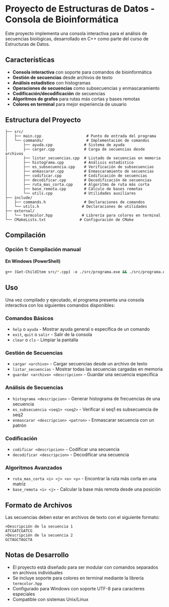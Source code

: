 # Proyecto de Estructuras de Datos - Consola de Bioinformática

Este proyecto implementa una consola interactiva para el análisis de secuencias biológicas, desarrollado en C++ como parte del curso de Estructuras de Datos.

## Características

- **Consola interactiva** con soporte para comandos de bioinformática
- **Gestión de secuencias** desde archivos de texto
- **Análisis estadístico** con histogramas
- **Operaciones de secuencias** como subsecuencias y enmascaramiento
- **Codificación/decodificación** de secuencias
- **Algoritmos de grafos** para rutas más cortas y bases remotas
- **Colores en terminal** para mejor experiencia de usuario

## Estructura del Proyecto

```
├── src/
│   ├── main.cpp                    # Punto de entrada del programa
│   └── commands/                   # Implementación de comandos
│       ├── ayuda.cpp              # Sistema de ayuda
│       ├── cargar.cpp             # Carga de secuencias desde archivos
│       ├── listar_secuencias.cpp  # Listado de secuencias en memoria
│       ├── histograma.cpp         # Análisis estadístico
│       ├── es_subsecuencia.cpp    # Verificación de subsecuencias
│       ├── enmascarar.cpp         # Enmascaramiento de secuencias
│       ├── codificar.cpp          # Codificación de secuencias
│       ├── decodificar.cpp        # Decodificación de secuencias
│       ├── ruta_mas_corta.cpp     # Algoritmo de ruta más corta
│       ├── base_remota.cpp        # Cálculo de bases remotas
│       └── utils.cpp              # Utilidades auxiliares
├── include/
│   ├── commands.h                 # Declaraciones de comandos
│   └── utils.h                   # Declaraciones de utilidades
├── external/
│   └── termcolor.hpp             # Librería para colores en terminal
└── CMakeLists.txt               # Configuración de CMake
```

## Compilación
### Opción 1: Compilación manual

#### En Windows (PowerShell)
```bash
g++ (Get-ChildItem src/*.cpp) -o ./src/programa.exe && ./src/programa.exe 
```

## Uso

Una vez compilado y ejecutado, el programa presenta una consola interactiva con los siguientes comandos disponibles:

### Comandos Básicos
- `help` o `ayuda` - Mostrar ayuda general o específica de un comando
- `exit`, `quit` o `salir` - Salir de la consola
- `clear` o `cls` - Limpiar la pantalla

### Gestión de Secuencias
- `cargar <archivo>` - Cargar secuencias desde un archivo de texto
- `listar_secuencias` - Mostrar todas las secuencias cargadas en memoria
- `guardar <archivo> <descripcion>` - Guardar una secuencia específica

### Análisis de Secuencias
- `histograma <descripcion>` - Generar histograma de frecuencias de una secuencia
- `es_subsecuencia <seq1> <seq2>` - Verificar si seq1 es subsecuencia de seq2
- `enmascarar <descripcion> <patron>` - Enmascarar secuencia con un patrón

### Codificación
- `codificar <descripcion>` - Codificar una secuencia
- `decodificar <descripcion>` - Decodificar una secuencia

### Algoritmos Avanzados
- `ruta_mas_corta <i> <j> <x> <y>` - Encontrar la ruta más corta en una matriz
- `base_remota <i> <j>` - Calcular la base más remota desde una posición

## Formato de Archivos

Las secuencias deben estar en archivos de texto con el siguiente formato:
```
>Descripción de la secuencia 1
ATCGATCGATCG
>Descripción de la secuencia 2
GCTAGCTAGCTA
```

## Notas de Desarrollo

- El proyecto está diseñado para ser modular con comandos separados en archivos individuales
- Se incluye soporte para colores en terminal mediante la librería `termcolor.hpp`
- Configurado para Windows con soporte UTF-8 para caracteres especiales
- Compatible con sistemas Unix/Linux
